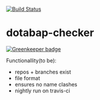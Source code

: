 [![Build Status](https://travis-ci.org/dotabap/dotabap-validator.svg?branch=master)](https://travis-ci.org/dotabap/dotabap-validator)

# dotabap-checker

[![Greenkeeper badge](https://badges.greenkeeper.io/dotabap/dotabap-validator.svg)](https://greenkeeper.io/)

Functionallity(to be):
* repos + branches exist
* file format
* ensures no name clashes
* nightly run on travis-ci

